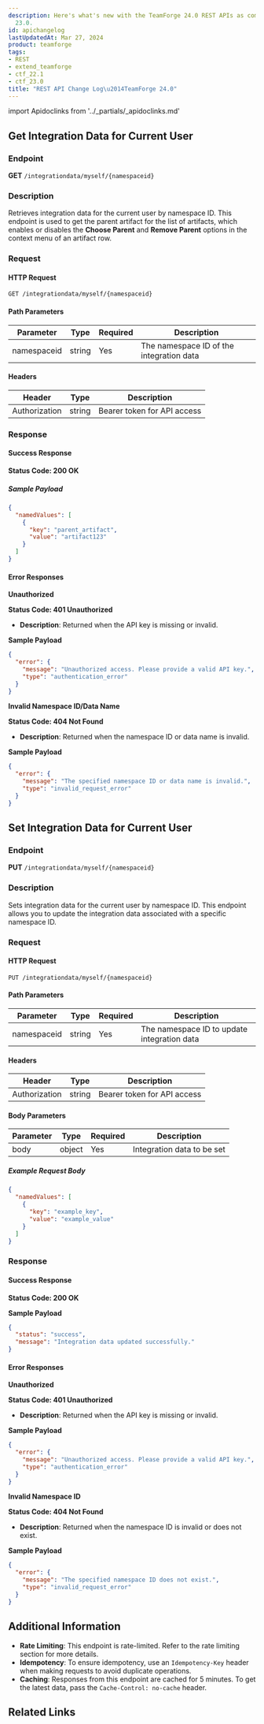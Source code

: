 ```yaml
---
description: Here's what's new with the TeamForge 24.0 REST APIs as compared to TeamForge
  23.0.
id: apichangelog
lastUpdatedAt: Mar 27, 2024
product: teamforge
tags:
- REST
- extend_teamforge
- ctf_22.1
- ctf_23.0
title: "REST API Change Log\u2014TeamForge 24.0"
---
```

import Apidoclinks from '../_partials/_apidoclinks.md'

## Get Integration Data for Current User

### Endpoint
**GET** `/integrationdata/myself/{namespaceid}`

### Description
Retrieves integration data for the current user by namespace ID. This endpoint is used to get the parent artifact for the list of artifacts, which enables or disables the **Choose Parent** and **Remove Parent** options in the context menu of an artifact row.

### Request

#### HTTP Request
```shell
GET /integrationdata/myself/{namespaceid}
````

#### Path Parameters
  | Parameter    | Type   | Required | Description                       |
  |--------------|--------|----------|-----------------------------------|
  | namespaceid  | string | Yes      | The namespace ID of the integration data |

#### Headers
| Header          | Type   | Description                |
|-----------------|--------|----------------------------|
| Authorization   | string | Bearer token for API access|

### Response

#### Success Response
**Status Code: 200 OK**

##### Sample Payload
  ```json
  {
    "namedValues": [
      {
        "key": "parent_artifact",
        "value": "artifact123"
      }
    ]
  }
```
#### Error Responses
**Unauthorized**

**Status Code: 401 Unauthorized**

  * **Description**: Returned when the API key is missing or invalid.

**Sample Payload**
```json
{
  "error": {
    "message": "Unauthorized access. Please provide a valid API key.",
    "type": "authentication_error"
  }
}
```
**Invalid Namespace ID/Data Name**

**Status Code: 404 Not Found**

  * **Description**: Returned when the namespace ID or data name is invalid.

**Sample Payload**
  ```json
  {
    "error": {
      "message": "The specified namespace ID or data name is invalid.",
      "type": "invalid_request_error"
    }
  }
  ```

## Set Integration Data for Current User

### Endpoint
**PUT** `/integrationdata/myself/{namespaceid}`

### Description
Sets integration data for the current user by namespace ID. This endpoint allows you to update the integration data associated with a specific namespace ID.

### Request

#### HTTP Request
```shell
PUT /integrationdata/myself/{namespaceid}
```

#### Path Parameters
| Parameter    | Type   | Required | Description                       |
|--------------|--------|----------|-----------------------------------|
| namespaceid  | string | Yes      | The namespace ID to update integration data |

#### Headers
| Header          | Type   | Description                |
|-----------------|--------|----------------------------|
| Authorization   | string | Bearer token for API access|

#### Body Parameters
| Parameter       | Type   | Required | Description                       |
|-----------------|--------|----------|-----------------------------------|
| body            | object | Yes      | Integration data to be set        |

##### Example Request Body
```json
{
  "namedValues": [
    {
      "key": "example_key",
      "value": "example_value"
    }
  ]
}
```
### Response
#### Success Response

**Status Code: 200 OK**

**Sample Payload**
```json
{
  "status": "success",
  "message": "Integration data updated successfully."
}
```
#### Error Responses
**Unauthorized**

**Status Code: 401 Unauthorized**

  * **Description**: Returned when the API key is missing or invalid.

**Sample Payload**
```json
{
  "error": {
    "message": "Unauthorized access. Please provide a valid API key.",
    "type": "authentication_error"
  }
}
```
**Invalid Namespace ID**

**Status Code: 404 Not Found**

  * **Description**: Returned when the namespace ID is invalid or does not exist.

**Sample Payload**
```json
{
  "error": {
    "message": "The specified namespace ID does not exist.",
    "type": "invalid_request_error"
  }
}
```

## Additional Information

  * **Rate Limiting**: This endpoint is rate-limited. Refer to the rate limiting section for more details.
  * **Idempotency**: To ensure idempotency, use an `Idempotency-Key` header when making requests to avoid duplicate operations.
  * **Caching**: Responses from this endpoint are cached for 5 minutes. To get the latest data, pass the `Cache-Control: no-cache` header.

## Related Links


<Apidoclinks />